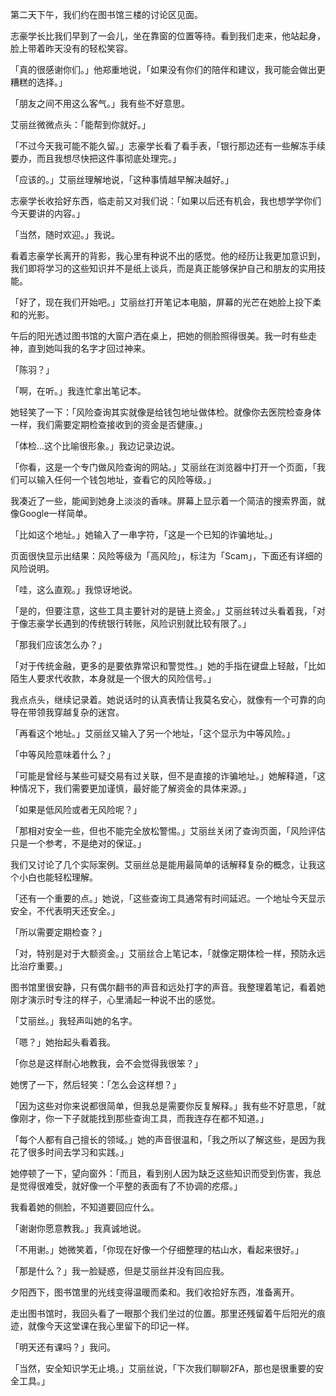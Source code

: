 第二天下午，我们约在图书馆三楼的讨论区见面。

志豪学长比我们早到了一会儿，坐在靠窗的位置等待。看到我们走来，他站起身，脸上带着昨天没有的轻松笑容。

「真的很感谢你们。」他郑重地说，「如果没有你们的陪伴和建议，我可能会做出更糟糕的选择。」

「朋友之间不用这么客气。」我有些不好意思。

艾丽丝微微点头：「能帮到你就好。」

「不过今天我可能不能久留。」志豪学长看了看手表，「银行那边还有一些解冻手续要办，而且我想尽快把这件事彻底处理完。」

「应该的。」艾丽丝理解地说，「这种事情越早解决越好。」

志豪学长收拾好东西，临走前又对我们说：「如果以后还有机会，我也想学学你们今天要讲的内容。」

「当然，随时欢迎。」我说。

看着志豪学长离开的背影，我心里有种说不出的感觉。他的经历让我更加意识到，我们即将学习的这些知识并不是纸上谈兵，而是真正能够保护自己和朋友的实用技能。

「好了，现在我们开始吧。」艾丽丝打开笔记本电脑，屏幕的光芒在她脸上投下柔和的光影。

午后的阳光透过图书馆的大窗户洒在桌上，把她的侧脸照得很美。我一时有些走神，直到她叫我的名字才回过神来。

「陈羽？」

「啊，在听。」我连忙拿出笔记本。

她轻笑了一下：「风险查询其实就像是给钱包地址做体检。就像你去医院检查身体一样，我们需要定期检查接收到的资金是否健康。」

「体检...这个比喻很形象。」我边记录边说。

「你看，这是一个专门做风险查询的网站。」艾丽丝在浏览器中打开一个页面，「我们可以输入任何一个钱包地址，查看它的风险等级。」

我凑近了一些，能闻到她身上淡淡的香味。屏幕上显示着一个简洁的搜索界面，就像Google一样简单。

「比如这个地址。」她输入了一串字符，「这是一个已知的诈骗地址。」

页面很快显示出结果：风险等级为「高风险」，标注为「Scam」，下面还有详细的风险说明。

「哇，这么直观。」我惊讶地说。

「是的，但要注意，这些工具主要针对的是链上资金。」艾丽丝转过头看着我，「对于像志豪学长遇到的传统银行转账，风险识别就比较有限了。」

「那我们应该怎么办？」

「对于传统金融，更多的是要依靠常识和警觉性。」她的手指在键盘上轻敲，「比如陌生人要求代收款，本身就是一个很大的风险信号。」

我点点头，继续记录着。她说话时的认真表情让我莫名安心，就像有一个可靠的向导在带领我穿越复杂的迷宫。

「再看这个地址。」艾丽丝又输入了另一个地址，「这个显示为中等风险。」

「中等风险意味着什么？」

「可能是曾经与某些可疑交易有过关联，但不是直接的诈骗地址。」她解释道，「这种情况下，我们需要更加谨慎，最好能了解资金的具体来源。」

「如果是低风险或者无风险呢？」

「那相对安全一些，但也不能完全放松警惕。」艾丽丝关闭了查询页面，「风险评估只是一个参考，不是绝对的保证。」

我们又讨论了几个实际案例。艾丽丝总是能用最简单的话解释复杂的概念，让我这个小白也能轻松理解。

「还有一个重要的点。」她说，「这些查询工具通常有时间延迟。一个地址今天显示安全，不代表明天还安全。」

「所以需要定期检查？」

「对，特别是对于大额资金。」艾丽丝合上笔记本，「就像定期体检一样，预防永远比治疗重要。」

图书馆里很安静，只有偶尔翻书的声音和远处打字的声音。我整理着笔记，看着她刚才演示时专注的样子，心里涌起一种说不出的感觉。

「艾丽丝。」我轻声叫她的名字。

「嗯？」她抬起头看着我。

「你总是这样耐心地教我，会不会觉得我很笨？」

她愣了一下，然后轻笑：「怎么会这样想？」

「因为这些对你来说都很简单，但我总是需要你反复解释。」我有些不好意思，「就像刚才，你一下子就能找到那些查询工具，而我连存在都不知道。」

「每个人都有自己擅长的领域。」她的声音很温和，「我之所以了解这些，是因为我花了很多时间去学习和实践。」

她停顿了一下，望向窗外：「而且，看到别人因为缺乏这些知识而受到伤害，我总是觉得很难受，就好像一个平整的表面有了不协调的疙瘩。」

我看着她的侧脸，不知道要回应什么。

「谢谢你愿意教我。」我真诚地说。

「不用谢。」她微笑着，「你现在好像一个仔细整理的枯山水，看起来很好。」

「那是什么？」我一脸疑惑，但是艾丽丝并没有回应我。

夕阳西下，图书馆里的光线变得温暖而柔和。我们收拾好东西，准备离开。

走出图书馆时，我回头看了一眼那个我们坐过的位置。那里还残留着午后阳光的痕迹，就像今天这堂课在我心里留下的印记一样。

「明天还有课吗？」我问。

「当然，安全知识学无止境。」艾丽丝说，「下次我们聊聊2FA，那也是很重要的安全工具。」